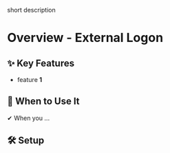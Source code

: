 short description

# Overview - External Logon

## ✨ Key Features

- feature **1**

## 📌 When to Use It

✔ When you ...

## 🛠️ Setup
